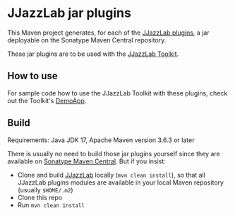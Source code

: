# JJazzLab jar plugins

This Maven project generates, for each of the [JJazzLab plugins](https://github.com/jjazzboss/JJazzLab/plugins), a jar deployable on the Sonatype Maven Central repository. 

These jar plugins are to be used with the [JJazzLab Toolkit](https://github.com/jjazzboss/JJazzLabToolkit).

## How to use

For sample code how to use the JJazzLab Toolkit with these plugins, check out the Toolkit's [DemoApp](https://github.com/jjazzboss/JJazzLabToolkit/tree/main/DemoApp).

## Build

Requirements: Java JDK 17, Apache Maven version 3.6.3 or later

There is usually no need to build those jar plugins yourself since they are available on [Sonatype Maven Central](https://central.sonatype.com). But if you insist:
 
- Clone and build [JJazzLab](https://github.com/jjazzboss/JJazzLab) locally (`mvn clean install`), so that all JJazzLab plugins modules are available in your local Maven repository (usually `$HOME/.m2`)
- Clone this repo 
- Run `mvn clean install`

